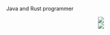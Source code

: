 Java and Rust programmer
<div align="center">
  <img src="https://github-readme-stats.vercel.app/api?username=carlettos1&count_private=true&show_icons=true&theme=tokyonight"/>
</div>
<div align="center">
  <img src="https://github-readme-stats.vercel.app/api/top-langs/?username=carlettos1&theme=tokyonight&layout=compact&count_private=true"/>
</div>
